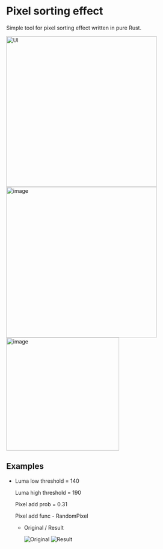 # Pixel sorting effect
Simple tool for pixel sorting effect written in pure Rust.

<img height="400" alt="UI" src="https://github.com/barabum0/pixel-sort-effect/assets/100563680/c615ee0e-7c20-4f4c-9472-69dcad707737">
<img height="400" alt="image" src="https://github.com/barabum0/pixel-sort-effect/assets/100563680/b92fce23-0a8f-49cd-9725-ebdaf8dfa488">
<img height="300" alt="image" src="https://github.com/barabum0/pixel-sort-effect/assets/100563680/b3081a50-c6f0-4717-900d-70a9c906077f">


## Examples
- Luma low threshold = 140
  
  Luma high threshold = 190
  
  Pixel add prob = 0.31
  
  Pixel add func - RandomPixel

  - Original / Result
    
    ![Original](https://github.com/barabum0/pixel-sort-effect/assets/100563680/f2df1530-aed1-4e5f-88ea-bc7f7ac3485e) ![Result](https://github.com/barabum0/pixel-sort-effect/assets/100563680/25bdf7e9-0a6e-4da7-9b5b-f17632e0f38d)
    
    
